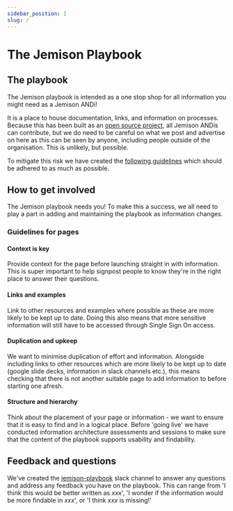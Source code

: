 ```yaml
---
sidebar_position: 1
slug: /
---
```


# The Jemison Playbook

## The playbook
The Jemison playbook is intended as a one stop shop for all information you might need as a Jemison ANDi!

It is a place to house documentation, links, and information on processes. Because this has been built as an [open source project](https://jemison-playbook.netlify.app/introduction/contributing), all Jemison ANDis can contribute, but we do need to be careful on what we post and advertise on here as this can be seen by anyone, including people outside of the organisation. This is unlikely, but possible.

To mitigate this risk we have created the [following guidelines](https://jemison-playbook.netlify.app/#guidelines-for-pages) which should be adhered to as much as possible.

## How to get involved
The Jemison playbook needs you! To make this a success, we all need to play a part in adding and maintaining the playbook as information changes. 

### Guidelines for pages
#### Context is key
Provide context for the page before launching straight in with information. This is super important to help signpost people to know they're in the right place to answer their questions.

#### Links and examples
Link to other resources and examples where possible as these are more likely to be kept up to date. Doing this also means that more sensitive information will still have to be accessed through Single Sign On access. 

#### Duplication and upkeep
We want to minimise duplication of effort and information. Alongside including links to other resources which are more likely to be kept up to date (google slide decks, information in slack channels etc.), this means checking that there is not another suitable page to add information to before starting one afresh. 

#### Structure and hierarchy
Think about the placement of your page or information - we want to ensure that it is easy to find and in a logical place. Before 'going live' we have conducted information architecture assessments and sessions to make sure that the content of the playbook supports usability and findability.

## Feedback and questions
We've created the [jemison-playbook](https://and-jemison.slack.com/archives/C02CEJ7JP40) slack channel to answer any questions and address any feedback you have on the playbook. This can range from 'I think this would be better written as *xxx*', 'I wonder if the information would be more findable in *xxx*', or 'I think *xxx* is missing!'